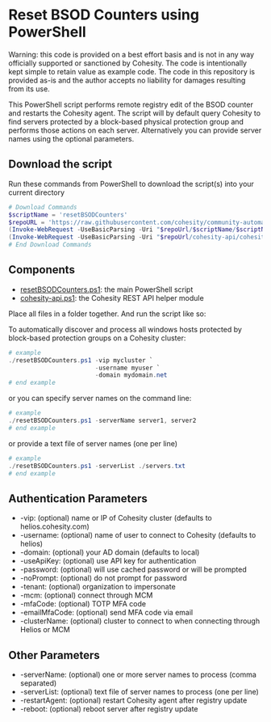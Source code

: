 # Reset BSOD Counters using PowerShell

Warning: this code is provided on a best effort basis and is not in any way officially supported or sanctioned by Cohesity. The code is intentionally kept simple to retain value as example code. The code in this repository is provided as-is and the author accepts no liability for damages resulting from its use.

This PowerShell script performs remote registry edit of the BSOD counter and restarts the Cohesity agent. The script will by default query Cohesity to find servers protected by a block-based physical protection group and performs those actions on each server. Alternatively you can provide server names using the optional parameters.

## Download the script

Run these commands from PowerShell to download the script(s) into your current directory

```powershell
# Download Commands
$scriptName = 'resetBSODCounters'
$repoURL = 'https://raw.githubusercontent.com/cohesity/community-automation-samples/main/powershell'
(Invoke-WebRequest -UseBasicParsing -Uri "$repoUrl/$scriptName/$scriptName.ps1").content | Out-File "$scriptName.ps1"; (Get-Content "$scriptName.ps1") | Set-Content "$scriptName.ps1"
(Invoke-WebRequest -UseBasicParsing -Uri "$repoUrl/cohesity-api/cohesity-api.ps1").content | Out-File cohesity-api.ps1; (Get-Content cohesity-api.ps1) | Set-Content cohesity-api.ps1
# End Download Commands
```

## Components

* [resetBSODCounters.ps1](https://raw.githubusercontent.com/cohesity/community-automation-samples/main/powershell/resetBSODCounters/resetBSODCounters.ps1): the main PowerShell script
* [cohesity-api.ps1](https://raw.githubusercontent.com/cohesity/community-automation-samples/main/powershell/cohesity-api/cohesity-api.ps1): the Cohesity REST API helper module

Place all files in a folder together. And run the script like so:

To automatically discover and process all windows hosts protected by block-based protection groups on a Cohesity cluster:

```powershell
# example
./resetBSODCounters.ps1 -vip mycluster `
                        -username myuser `
                        -domain mydomain.net
# end example
```

or you can specify server names on the command line:

```powershell
# example
./resetBSODCounters.ps1 -serverName server1, server2
# end example
```

or provide a text file of server names (one per line)

```powershell
# example
./resetBSODCounters.ps1 -serverList ./servers.txt
# end example
```

## Authentication Parameters

* -vip: (optional) name or IP of Cohesity cluster (defaults to helios.cohesity.com)
* -username: (optional) name of user to connect to Cohesity (defaults to helios)
* -domain: (optional) your AD domain (defaults to local)
* -useApiKey: (optional) use API key for authentication
* -password: (optional) will use cached password or will be prompted
* -noPrompt: (optional) do not prompt for password
* -tenant: (optional) organization to impersonate
* -mcm: (optional) connect through MCM
* -mfaCode: (optional) TOTP MFA code
* -emailMfaCode: (optional) send MFA code via email
* -clusterName: (optional) cluster to connect to when connecting through Helios or MCM

## Other Parameters

* -serverName: (optional) one or more server names to process (comma separated)
* -serverList: (optional) text file of server names to process (one per line)
* -restartAgent: (optional) restart Cohesity agent after registry update
* -reboot: (optional) reboot server after registry update
